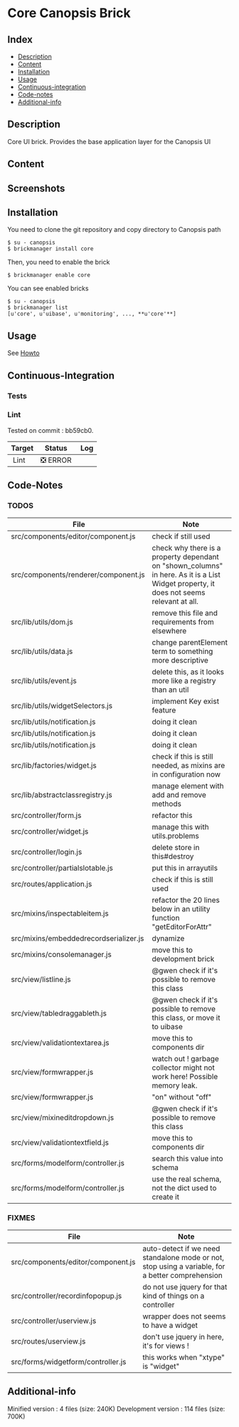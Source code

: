 # Core Canopsis Brick

## Index

- [Description](#description)
- [Content](#content)
- [Installation](#installation)
- [Usage](#usage)
- [Continuous-integration](#continuous-integration)
- [Code-notes](#code-notes)
- [Additional-info](#additional-info)

## Description

Core UI brick. Provides the base application layer for the Canopsis UI

## Content



## Screenshots



## Installation

You need to clone the git repository and copy directory to Canopsis path

    $ su - canopsis
    $ brickmanager install core

Then, you need to enable the brick

    $ brickmanager enable core

You can see enabled bricks

    $ su - canopsis
    $ brickmanager list
    [u'core', u'uibase', u'monitoring', ..., **u'core'**]

## Usage

See [Howto](https://git.canopsis.net/canopsis-ui-bricks/core/blob/master/doc/index.rst)

## Continuous-Integration

### Tests



### Lint

Tested on commit : bb59cb0.

| Target | Status | Log |
| ------ | ------ | --- |
| Lint   | :negative_squared_cross_mark: ERROR |  |


## Code-Notes

### TODOS

| File   | Note   |
|--------|--------|
| src/components/editor/component.js | check if still used |
| src/components/renderer/component.js | check why there is a property dependant on "shown_columns" in here. As it is a List Widget property, it does not seems relevant at all. |
| src/lib/utils/dom.js | remove this file and requirements from elsewhere |
| src/lib/utils/data.js | change parentElement term to something more descriptive |
| src/lib/utils/event.js | delete this, as it looks more like a registry than an util |
| src/lib/utils/widgetSelectors.js | implement Key exist feature |
| src/lib/utils/notification.js | doing it clean |
| src/lib/utils/notification.js | doing it clean |
| src/lib/utils/notification.js | doing it clean |
| src/lib/factories/widget.js | check if this is still needed, as mixins are in configuration now |
| src/lib/abstractclassregistry.js | manage element with add and remove methods |
| src/controller/form.js | refactor this |
| src/controller/widget.js | manage this with utils.problems |
| src/controller/login.js | delete store in this#destroy |
| src/controller/partialslotable.js | put this in arrayutils |
| src/routes/application.js | check if this is still used |
| src/mixins/inspectableitem.js | refactor the 20 lines below in an utility function "getEditorForAttr" |
| src/mixins/embeddedrecordserializer.js | dynamize |
| src/mixins/consolemanager.js | move this to development brick |
| src/view/listline.js | @gwen check if it's possible to remove this class |
| src/view/tabledraggableth.js | @gwen check if it's possible to remove this class, or move it to uibase |
| src/view/validationtextarea.js | move this to components dir |
| src/view/formwrapper.js | watch out ! garbage collector might not work here! Possible memory leak. |
| src/view/formwrapper.js | "on" without "off" |
| src/view/mixineditdropdown.js | @gwen check if it's possible to remove this class |
| src/view/validationtextfield.js | move this to components dir |
| src/forms/modelform/controller.js | search this value into schema |
| src/forms/modelform/controller.js | use the real schema, not the dict used to create it |


### FIXMES

| File   | Note   |
|--------|--------|
| src/components/editor/component.js | auto-detect if we need standalone mode or not, stop using a variable, for a better comprehension |
| src/controller/recordinfopopup.js | do not use jquery for that kind of things on a controller |
| src/controller/userview.js | wrapper does not seems to have a widget |
| src/routes/userview.js | don't use jquery in here, it's for views ! |
| src/forms/widgetform/controller.js | this works when "xtype" is "widget" |


## Additional-info

Minified version : 4 files (size: 240K)
Development version : 114 files (size: 700K)

